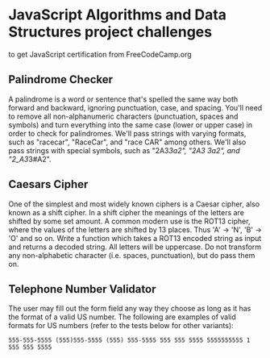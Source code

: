 # JavaScript Algorithms and Data Structures project challenges 
to get JavaScript certification from FreeCodeCamp.org

## Palindrome Checker
A palindrome is a word or sentence that's spelled the same way both forward and backward, 
ignoring punctuation, case, and spacing.
You'll need to remove all non-alphanumeric characters (punctuation, spaces and symbols) and 
turn everything into the same case (lower or upper case) in order to check for palindromes.
We'll pass strings with varying formats, such as "racecar", "RaceCar", and "race CAR" among others.
We'll also pass strings with special symbols, such as "2A3*3a2", "2A3 3a2", and "2_A3*3#A2".

## Caesars Cipher
One of the simplest and most widely known ciphers is a Caesar cipher, also known as a shift cipher. 
In a shift cipher the meanings of the letters are shifted by some set amount.
A common modern use is the ROT13 cipher, where the values of the letters are shifted by 13 places. 
Thus 'A' -> 'N', 'B' -> 'O' and so on.
Write a function which takes a ROT13 encoded string as input and returns a decoded string.
All letters will be uppercase. Do not transform any non-alphabetic character (i.e. spaces, punctuation), 
but do pass them on.

## Telephone Number Validator
The user may fill out the form field any way they choose as long as it has the format of a valid US number.
The following are examples of valid formats for US numbers (refer to the tests below for other variants):

`555-555-5555
(555)555-5555
(555) 555-5555
555 555 5555
5555555555
1 555 555 5555`
